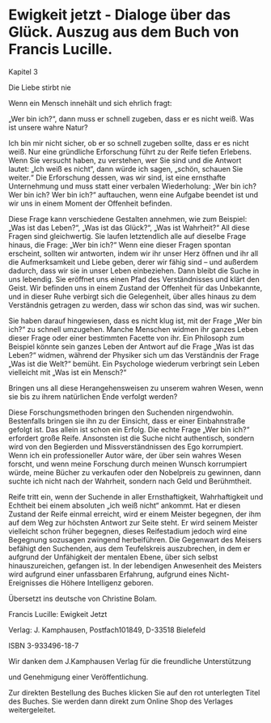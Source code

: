 # Ewigkeit jetzt - Dialoge über das Glück. Auszug aus dem Buch von Francis Lucille.



Kapitel 3  

Die Liebe stirbt nie  

Wenn ein Mensch inneh&auml;lt und sich ehrlich fragt:  

&bdquo;Wer bin ich?&ldquo;, dann muss er schnell zugeben, dass er es nicht wei&szlig;. Was ist unsere wahre Natur?





  

Ich bin mir nicht sicher, ob er so schnell zugeben sollte, dass er es nicht wei&szlig;. Nur eine gr&uuml;ndliche Erforschung f&uuml;hrt zu der Reife tiefen Erlebens. Wenn Sie versucht haben, zu verstehen, wer Sie sind und die Antwort lautet: &bdquo;Ich wei&szlig; es nicht&ldquo;, dann w&uuml;rde ich sagen, &bdquo;sch&ouml;n, schauen Sie weiter.&ldquo; Die Erforschung dessen, was wir sind, ist eine ernsthafte Unternehmung und muss statt einer verbalen Wiederholung: &bdquo;Wer bin ich? Wer bin ich? Wer bin ich?&ldquo; auftauchen, wenn eine Aufgabe beendet ist und wir uns in einem Moment der Offenheit befinden.  

Diese Frage kann verschiedene Gestalten annehmen, wie zum Beispiel: &bdquo;Was ist das Leben?&ldquo;, &bdquo;Was ist das Gl&uuml;ck?&ldquo;, &bdquo;Was ist Wahrheit?&ldquo; All diese Fragen sind gleichwertig. Sie laufen letztendlich alle auf dieselbe Frage hinaus, die Frage: &bdquo;Wer bin ich?&ldquo; Wenn eine dieser Fragen spontan erscheint, sollten wir antworten, indem wir ihr unser Herz &ouml;ffnen und ihr all die Aufmerksamkeit und Liebe geben, derer wir f&auml;hig sind &ndash; und au&szlig;erdem dadurch, dass wir sie in unser Leben einbeziehen. Dann bleibt die Suche in uns lebendig. Sie er&ouml;ffnet uns einen Pfad des Verst&auml;ndnisses und kl&auml;rt den Geist. Wir befinden uns in einem Zustand der Offenheit f&uuml;r das Unbekannte, und in dieser Ruhe verbirgt sich die Gelegenheit, &uuml;ber alles hinaus zu dem Verst&auml;ndnis getragen zu werden, dass wir schon das sind, was wir suchen.  

Sie haben darauf hingewiesen, dass es nicht klug ist, mit der Frage &bdquo;Wer bin ich?&ldquo; zu schnell umzugehen. Manche Menschen widmen ihr ganzes Leben dieser Frage oder einer bestimmten Facette von ihr. Ein Philosoph zum Beispiel k&ouml;nnte sein ganzes Leben der Antwort auf die Frage &bdquo;Was ist das Leben?&ldquo; widmen, w&auml;hrend der Physiker sich um das Verst&auml;ndnis der Frage &bdquo;Was ist die Welt?&ldquo; bem&uuml;ht. Ein Psychologe wiederum verbringt sein Leben vielleicht mit &bdquo;Was ist ein Mensch?&ldquo;  

Bringen uns all diese Herangehensweisen zu unserem wahren Wesen, wenn sie bis zu ihrem nat&uuml;rlichen Ende verfolgt werden?





  

Diese Forschungsmethoden bringen den Suchenden nirgendwohin. Bestenfalls bringen sie ihn zu der Einsicht, dass er einer Einbahnstra&szlig;e gefolgt ist. Das allein ist schon ein Erfolg. Die echte Frage &bdquo;Wer bin ich?&ldquo; erfordert gro&szlig;e Reife. Ansonsten ist die Suche nicht authentisch, sondern wird von den Begierden und Missverst&auml;ndnissen des Ego korrumpiert. Wenn ich ein professioneller Autor w&auml;re, der &uuml;ber sein wahres Wesen forscht, und wenn meine Forschung durch meinen Wunsch korrumpiert w&uuml;rde, meine B&uuml;cher zu verkaufen oder den Nobelpreis zu gewinnen, dann suchte ich nicht nach der Wahrheit, sondern nach Geld und Ber&uuml;hmtheit.  

Reife tritt ein, wenn der Suchende in aller Ernsthaftigkeit, Wahrhaftigkeit und Echtheit bei einem absoluten &bdquo;ich wei&szlig; nicht&ldquo; ankommt. Hat er diesen Zustand der Reife einmal erreicht, wird er einem Meister begegnen, der ihm auf dem Weg zur h&ouml;chsten Antwort zur Seite steht. Er wird seinem Meister vielleicht schon fr&uuml;her begegnen, dieses Reifestadium jedoch wird eine Begegnung sozusagen zwingend herbeif&uuml;hren. Die Gegenwart des Meisers bef&auml;higt den Suchenden, aus dem Teufelskreis auszubrechen, in dem er aufgrund der Unf&auml;higkeit der mentalen Ebene, &uuml;ber sich selbst hinauszureichen, gefangen ist. In der lebendigen Anwesenheit des Meisters wird aufgrund einer unfassbaren Erfahrung, aufgrund eines Nicht-Ereignisses die H&ouml;here Intelligenz geboren.  

&Uuml;bersetzt ins deutsche von Christine Bolam.  

Francis Lucille: Ewigkeit Jetzt   

Verlag: J. Kamphausen, Postfach101849, D-33518 Bielefeld  

ISBN 3-933496-18-7  

Wir danken dem J.Kamphausen Verlag f&uuml;r die freundliche Unterst&uuml;tzung  

und Genehmigung einer Ver&ouml;ffentlichung.  

Zur direkten Bestellung des Buches klicken Sie auf den rot unterlegten Titel des Buches. Sie werden dann direkt zum Online Shop des Verlages weitergeleitet.

  




